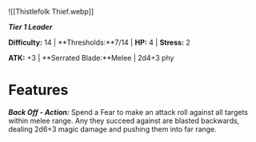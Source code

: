 ![[Thistlefolk Thief.webp]]

***Tier 1 Leader***

**Difficulty:** 14 | **Thresholds:**7/14 | **HP:** 4 | **Stress:** 2

**ATK:** +3 | **Serrated Blade:**Melee | 2d4+3 phy

# Features

***Back Off - Action:*** Spend a Fear to make an attack roll against all targets within melee range. Any they succeed against are blasted backwards, dealing 2d6+3 magic damage and pushing them into far range.

